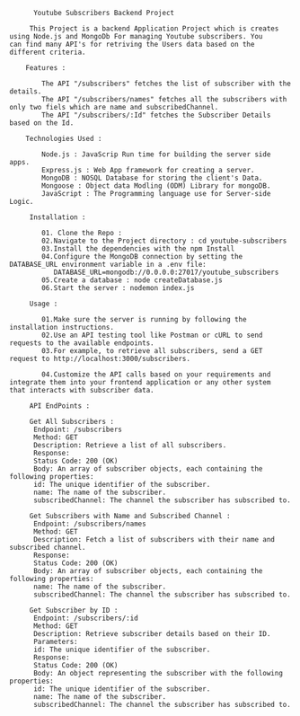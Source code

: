           Youtube Subscribers Backend Project
                   
         This Project is a backend Application Project which is creates using Node.js and MongoDb For managing Youtube subscribers. You            can find many API's for retriving the Users data based on the different criteria.

        Features : 

            The API "/subscribers" fetches the list of subscriber with the details.
            The API "/subscribers/names" fetches all the subscribers with only two fiels which are name and subscribedChannel.
            The API "/subscribers/:Id" fetches the Subscriber Details based on the Id.

        Technologies Used : 

            Node.js : JavaScrip Run time for building the server side apps.
            Express.js : Web App framework for creating a server.
            MongoDB : NOSQL Database for storing the client's Data.
            Mongoose : Object data Modling (ODM) Library for mongoDB.
            JavaScript : The Programming language use for Server-side Logic.   
            
         Installation :
          
            01. Clone the Repo :
            02.Navigate to the Project directory : cd youtube-subscribers
            03.Install the dependencies with the npm Install
            04.Configure the MongoDB connection by setting the DATABASE_URL environment variable in a .env file:
               DATABASE_URL=mongodb://0.0.0.0:27017/youtube_subscribers
            05.Create a database : node createDatabase.js   
            06.Start the server : nodemon index.js   
            
         Usage :
         
            01.Make sure the server is running by following the installation instructions.
            02.Use an API testing tool like Postman or cURL to send requests to the available endpoints.
            03.For example, to retrieve all subscribers, send a GET request to http://localhost:3000/subscribers.

            04.Customize the API calls based on your requirements and integrate them into your frontend application or any other system                 that interacts with subscriber data.
            
         API EndPoints : 
         
         Get All Subscribers :
          Endpoint: /subscribers
          Method: GET
          Description: Retrieve a list of all subscribers.
          Response:
          Status Code: 200 (OK)
          Body: An array of subscriber objects, each containing the following properties:
          id: The unique identifier of the subscriber.
          name: The name of the subscriber.
          subscribedChannel: The channel the subscriber has subscribed to.

         Get Subscribers with Name and Subscribed Channel :
          Endpoint: /subscribers/names
          Method: GET
          Description: Fetch a list of subscribers with their name and subscribed channel.
          Response:
          Status Code: 200 (OK)
          Body: An array of subscriber objects, each containing the following properties:
          name: The name of the subscriber.
          subscribedChannel: The channel the subscriber has subscribed to.
          
         Get Subscriber by ID :
          Endpoint: /subscribers/:id
          Method: GET
          Description: Retrieve subscriber details based on their ID.
          Parameters:
          id: The unique identifier of the subscriber.
          Response:
          Status Code: 200 (OK)
          Body: An object representing the subscriber with the following properties:
          id: The unique identifier of the subscriber.
          name: The name of the subscriber.
          subscribedChannel: The channel the subscriber has subscribed to.
